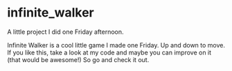 infinite_walker
===============

A little project I did one Friday afternoon.


Infinite Walker is a cool little game I made one Friday. Up and down to move.
If you like this, take a look at my code and maybe you can improve on it (that would be awesome!)
So go and check it out.
